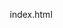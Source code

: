 index.html
<!DOCTYPE html>
<html lang="de">
<head>
    <meta charset="UTF-8">
    <meta name="viewport" content="width=device-width, initial-scale=1.0">
    <title>Hilfswerk Aktion Verzicht - Verzicht der Einen bringt Leben & Hoffnung für die Anderen</title>
    <style>
        * {
            margin: 0;
            padding: 0;
            box-sizing: border-box;
        }

        body {
            font-family: -apple-system, BlinkMacSystemFont, 'Segoe UI', Roboto, Oxygen, Ubuntu, Cantarell, sans-serif;
            line-height: 1.6;
            color: #ffffff;
            background: linear-gradient(135deg, #1a1a1a 0%, #2d2d2d 50%, #1a1a1a 100%);
            min-height: 100vh;
            overflow-x: hidden;
        }

        .particles {
            position: fixed;
            top: 0;
            left: 0;
            width: 100%;
            height: 100%;
            pointer-events: none;
            z-index: 1;
        }

        .particle {
            position: absolute;
            width: 2px;
            height: 2px;
            background: rgba(255, 165, 0, 0.3);
            border-radius: 50%;
            animation: float 6s ease-in-out infinite;
        }

        @keyframes float {
            0%, 100% { transform: translateY(0px) rotate(0deg); }
            50% { transform: translateY(-20px) rotate(180deg); }
        }

        .particle:nth-child(1) { top: 20%; left: 10%; animation-delay: 0s; }
        .particle:nth-child(2) { top: 60%; left: 20%; animation-delay: 2s; }
        .particle:nth-child(3) { top: 40%; left: 80%; animation-delay: 4s; }
        .particle:nth-child(4) { top: 80%; left: 70%; animation-delay: 1s; }
        .particle:nth-child(5) { top: 30%; left: 50%; animation-delay: 3s; }

        header {
            background: rgba(0, 0, 0, 0.8);
            backdrop-filter: blur(10px);
            padding: 1rem 0;
            position: fixed;
            width: 100%;
            top: 0;
            z-index: 1000;
            border-bottom: 1px solid rgba(255, 165, 0, 0.2);
        }

        nav {
            max-width: 1200px;
            margin: 0 auto;
            display: flex;
            justify-content: space-between;
            align-items: center;
            padding: 0 2rem;
        }

        .logo {
            font-size: 1.5rem;
            font-weight: 700;
            color: #ff8c00;
        }

        .nav-links {
            display: flex;
            list-style: none;
            gap: 2rem;
        }

        .nav-links a {
            color: #ffffff;
            text-decoration: none;
            transition: color 0.3s ease;
            font-weight: 500;
        }

        .nav-links a:hover {
            color: #ff8c00;
        }

        .donate-btn {
            background: linear-gradient(45deg, #ff8c00, #ff6b35);
            color: white;
            padding: 0.7rem 1.5rem;
            border-radius: 25px;
            text-decoration: none;
            font-weight: 600;
            transition: transform 0.3s ease;
        }

        .donate-btn:hover {
            transform: translateY(-2px);
        }

        .hero {
            height: 100vh;
            display: flex;
            align-items: center;
            justify-content: center;
            text-align: center;
            position: relative;
            background: radial-gradient(circle at center, rgba(255, 140, 0, 0.1) 0%, transparent 50%);
        }

        .hero-content {
            max-width: 800px;
            padding: 0 2rem;
            z-index: 10;
            position: relative;
        }

        .hero h1 {
            font-size: 3.5rem;
            font-weight: 700;
            margin-bottom: 1rem;
            background: linear-gradient(45deg, #ffffff, #ff8c00);
            background-clip: text;
            -webkit-background-clip: text;
            -webkit-text-fill-color: transparent;
            line-height: 1.2;
        }

        .hero-subtitle {
            font-size: 1.3rem;
            color: #cccccc;
            margin-bottom: 2rem;
            font-weight: 300;
        }

        .hero-buttons {
            display: flex;
            gap: 1rem;
            justify-content: center;
            flex-wrap: wrap;
        }

        .btn-primary, .btn-secondary {
            padding: 1rem 2rem;
            border-radius: 30px;
            text-decoration: none;
            font-weight: 600;
            transition: all 0.3s ease;
            display: inline-flex;
            align-items: center;
            gap: 0.5rem;
        }

        .btn-primary {
            background: linear-gradient(45deg, #ff8c00, #ff6b35);
            color: white;
        }

        .btn-secondary {
            background: rgba(255, 255, 255, 0.1);
            color: white;
            border: 1px solid rgba(255, 255, 255, 0.2);
            backdrop-filter: blur(10px);
        }

        .btn-primary:hover, .btn-secondary:hover {
            transform: translateY(-3px);
        }

        section {
            padding: 5rem 2rem;
            position: relative;
            z-index: 10;
        }

        .container {
            max-width: 1200px;
            margin: 0 auto;
        }

        .section-title {
            text-align: center;
            font-size: 2.5rem;
            font-weight: 700;
            margin-bottom: 3rem;
            color: #ff8c00;
        }

        .section-subtitle {
            text-align: center;
            font-size: 1.2rem;
            color: #cccccc;
            margin-bottom: 3rem;
            max-width: 600px;
            margin-left: auto;
            margin-right: auto;
        }

        .cards-grid {
            display: grid;
            grid-template-columns: repeat(auto-fit, minmax(300px, 1fr));
            gap: 2rem;
            margin-top: 2rem;
        }

        .card {
            background: rgba(255, 255, 255, 0.05);
            backdrop-filter: blur(10px);
            border-radius: 20px;
            padding: 2rem;
            border: 1px solid rgba(255, 165, 0, 0.2);
            transition: all 0.3s ease;
            position: relative;
            overflow: hidden;
        }

        .card::before {
            content: '';
            position: absolute;
            top: 0;
            left: 0;
            right: 0;
            height: 3px;
            background: linear-gradient(90deg, #ff8c00, #ff6b35);
            opacity: 0;
            transition: opacity 0.3s ease;
        }

        .card:hover {
            transform: translateY(-5px);
            background: rgba(255, 255, 255, 0.08);
        }

        .card:hover::before {
            opacity: 1;
        }

        .card h3 {
            font-size: 1.4rem;
            margin-bottom: 1rem;
            color: #ff8c00;
        }

        .card p {
            color: #cccccc;
            line-height: 1.6;
        }

        .donations {
            background: rgba(0, 0, 0, 0.5);
            backdrop-filter: blur(10px);
        }

        .donation-cards {
            display: grid;
            grid-template-columns: repeat(auto-fit, minmax(250px, 1fr));
            gap: 2rem;
            margin-top: 2rem;
        }

        .donation-card {
            background: rgba(255, 255, 255, 0.05);
            backdrop-filter: blur(10px);
            border-radius: 20px;
            padding: 2rem;
            text-align: center;
            border: 1px solid rgba(255, 165, 0, 0.2);
            transition: all 0.3s ease;
            cursor: pointer;
        }

        .donation-card:hover {
            transform: translateY(-5px) scale(1.02);
            background: rgba(255, 140, 0, 0.1);
        }

        .donation-amount {
            font-size: 2rem;
            font-weight: 700;
            color: #ff8c00;
            margin-bottom: 0.5rem;
        }

        .donation-purpose {
            color: #cccccc;
            margin-bottom: 1.5rem;
        }

        .iban-section {
            background: rgba(255, 140, 0, 0.1);
            border-radius: 15px;
            padding: 2rem;
            margin: 3rem 0;
            text-align: center;
            border: 1px solid rgba(255, 140, 0, 0.3);
        }

        .iban-code {
            font-family: 'Courier New', monospace;
            font-size: 1.3rem;
            font-weight: 700;
            color: #ff8c00;
            background: rgba(0, 0, 0, 0.3);
            padding: 1rem;
            border-radius: 10px;
            margin: 1rem 0;
            display: flex;
            align-items: center;
            justify-content: center;
            gap: 1rem;
        }

        .copy-btn {
            background: #ff8c00;
            color: white;
            border: none;
            padding: 0.5rem 1rem;
            border-radius: 8px;
            cursor: pointer;
            font-weight: 600;
            transition: all 0.3s ease;
        }

        .copy-btn:hover {
            background: #ff6b35;
            transform: scale(1.05);
        }

        .table-container {
            overflow-x: auto;
            background: rgba(255, 255, 255, 0.05);
            backdrop-filter: blur(10px);
            border-radius: 15px;
            padding: 2rem;
            margin: 2rem 0;
        }

        table {
            width: 100%;
            border-collapse: collapse;
            min-width: 800px;
        }

        th, td {
            padding: 1rem;
            text-align: left;
            border-bottom: 1px solid rgba(255, 165, 0, 0.2);
        }

        th {
            background: rgba(255, 140, 0, 0.2);
            color: #ff8c00;
            font-weight: 600;
        }

        td {
            color: #cccccc;
        }

        tr:hover {
            background: rgba(255, 140, 0, 0.1);
        }

        .timeline {
            position: relative;
            max-width: 800px;
            margin: 3rem auto;
        }

        .timeline::before {
            content: '';
            position: absolute;
            left: 50%;
            top: 0;
            bottom: 0;
            width: 2px;
            background: linear-gradient(to bottom, #ff8c00, #ff6b35);
            transform: translateX(-50%);
        }

        .timeline-item {
            position: relative;
            margin: 2rem 0;
            width: 50%;
        }

        .timeline-item:nth-child(even) {
            left: 50%;
            padding-left: 2rem;
        }

        .timeline-item:nth-child(odd) {
            padding-right: 2rem;
        }

        .timeline-content {
            background: rgba(255, 255, 255, 0.05);
            backdrop-filter: blur(10px);
            padding: 1.5rem;
            border-radius: 15px;
            border: 1px solid rgba(255, 165, 0, 0.2);
            position: relative;
        }

        .timeline-date {
            color: #ff8c00;
            font-weight: 600;
            margin-bottom: 0.5rem;
        }

        footer {
            background: rgba(0, 0, 0, 0.8);
            backdrop-filter: blur(10px);
            padding: 3rem 2rem 1rem;
            border-top: 1px solid rgba(255, 165, 0, 0.2);
        }

        .footer-content {
            max-width: 1200px;
            margin: 0 auto;
            display: grid;
            grid-template-columns: repeat(auto-fit, minmax(250px, 1fr));
            gap: 2rem;
        }

        .footer-section h3 {
            color: #ff8c00;
            margin-bottom: 1rem;
        }

        .footer-section p, .footer-section a {
            color: #cccccc;
            text-decoration: none;
            line-height: 1.8;
        }

        .footer-section a:hover {
            color: #ff8c00;
        }

        .footer-bottom {
            text-align: center;
            margin-top: 2rem;
            padding-top: 2rem;
            border-top: 1px solid rgba(255, 165, 0, 0.2);
            color: #999999;
        }

        @media (max-width: 768px) {
            .nav-links {
                display: none;
            }

            .hero h1 {
                font-size: 2.5rem;
            }

            .hero-subtitle {
                font-size: 1.1rem;
            }

            .hero-buttons {
                flex-direction: column;
                align-items: center;
            }

            .timeline::before {
                left: 20px;
            }

            .timeline-item {
                width: 100%;
                left: 0 !important;
                padding-left: 3rem !important;
                padding-right: 1rem;
            }

            .section-title {
                font-size: 2rem;
            }

            .cards-grid {
                grid-template-columns: 1fr;
            }

            .iban-code {
                flex-direction: column;
                gap: 1rem;
            }
        }

        .fade-in {
            opacity: 0;
            transform: translateY(30px);
            transition: all 0.6s ease;
        }

        .fade-in.visible {
            opacity: 1;
            transform: translateY(0);
        }

        .copy-success {
            background: #4CAF50 !important;
            transform: scale(1.1) !important;
        }
    </style>
</head>
<body>
    <div class="particles">
        <div class="particle"></div>
        <div class="particle"></div>
        <div class="particle"></div>
        <div class="particle"></div>
        <div class="particle"></div>
    </div>

    <header>
        <nav>
            <div class="logo">Hilfswerk Aktion Verzicht</div>
            <ul class="nav-links">
                <li><a href="#home">Home</a></li>
                <li><a href="#projekte">Projekte</a></li>
                <li><a href="#spenden">Spenden</a></li>
                <li><a href="#sammeln">Sammeln</a></li>
                <li><a href="#kontakt">Kontakt</a></li>
            </ul>
            <a href="#spenden" class="donate-btn">Jetzt Spenden</a>
        </nav>
    </header>

    <section class="hero" id="home">
        <div class="hero-content fade-in">
            <h1>Verzicht der Einen bringt Leben & Hoffnung für die Anderen</h1>
            <p class="hero-subtitle">Das Hilfswerk "Aktion Verzicht" leistet Unterstützung in einem Umfeld, das jüdisches Leben erschwert. Wir leben in der Haltung "weniger ist genug" und verzichten, damit mehr bleibt zum Teilen.</p>
            <div class="hero-buttons">
                <a href="#spenden" class="btn-primary">Jetzt Spenden</a>
                <a href="#projekte" class="btn-secondary">Unsere Projekte</a>
            </div>
        </div>
    </section>

    <section id="projekte">
        <div class="container">
            <h2 class="section-title fade-in">Unsere Projekte</h2>
            <p class="section-subtitle fade-in">Wir unterstützen Menschen in verschiedenen Ländern mit konkreter Hilfe und Hoffnung.</p>
            
            <div class="cards-grid">
                <div class="card fade-in">
                    <h3>🇺🇦 Ukraine - Region Rivne</h3>
                    <p>Transport und Verteilung von Hilfsgütern, Betrieb einer Suppenküche für Bedürftige in der Kriegsregion.</p>
                </div>
                
                <div class="card fade-in">
                    <h3>🇺🇦 Ukraine - Boryslav</h3>
                    <p>Suppenküchen, Abgabe von Lebensmittelpaketen und Medikamenten für die notleidende Bevölkerung.</p>
                </div>
                
                <div class="card fade-in">
                    <h3>🇺🇦 Ukraine - Vinnytsia</h3>
                    <p>Medizinische Hilfe, Suppenküchen und Lebensmittelpakete für verarmte jüdische Menschen.</p>
                </div>
                
                <div class="card fade-in">
                    <h3>🇺🇦 Ukraine - Shepetovka</h3>
                    <p>Nothilfe für jüdische Menschen, Kinderhort, Suppenküche und Hilfsgüterverteilung.</p>
                </div>
                
                <div class="card fade-in">
                    <h3>🇺🇦 Ukraine - Charkiw</h3>
                    <p>Suppenküche, Hausbesuche, Lebensmittelpakete für die jüdisch-christliche Gemeinde.</p>
                </div>
                
                <div class="card fade-in">
                    <h3>🇵🇱 Polen - Fundacja Polania</h3>
                    <p>Unterstützung der polnischen Stiftung bei ihren Einsätzen in den ukrainischen Kriegsgebieten.</p>
                </div>
                
                <div class="card fade-in">
                    <h3>🇵🇱 Polen - Oswiecim/Auschwitz</h3>
                    <p>Aufklärungs- und Versöhnungsarbeit, Konferenzen und Nothilfe in der Ukraine.</p>
                </div>
                
                <div class="card fade-in">
                    <h3>🇧🇾 Weissrussland - Minsk</h3>
                    <p>Anlaufstellen für Bedürftige, Suppenküche und Verteilung von Lebensmittelpaketen.</p>
                </div>
                
                <div class="card fade-in">
                    <h3>🇮🇹 Italien - Grosseto, Toskana</h3>
                    <p>Comunità Brezzano - Unterstützung einer therapeutischen Lebensgemeinschaft.</p>
                </div>
            </div>
        </div>
    </section>

    <section class="donations" id="spenden">
        <div class="container">
            <h2 class="section-title fade-in">Ihre Spende macht den Unterschied</h2>
            <p class="section-subtitle fade-in">Jeder Franken zählt. 1 kg Hilfsgüter an den Bestimmungsort zu transportieren kostet ca. Fr. 1.20. Ihre Spende kann vom steuerbaren Einkommen abgezogen werden.</p>
            
            <div class="donation-cards fade-in">
                <div class="donation-card">
                    <div class="donation-amount">CHF 25</div>
                    <p class="donation-purpose">Transportiert 20 kg Hilfsgüter</p>
                </div>
                <div class="donation-card">
                    <div class="donation-amount">CHF 50</div>
                    <p class="donation-purpose">Finanziert eine Woche Suppenküche</p>
                </div>
                <div class="donation-card">
                    <div class="donation-amount">CHF 100</div>
                    <p class="donation-purpose">Unterstützt eine Familie einen Monat</p>
                </div>
                <div class="donation-card">
                    <div class="donation-amount">CHF 250</div>
                    <p class="donation-purpose">Ermöglicht medizinische Hilfe</p>
                </div>
            </div>

            <div class="iban-section fade-in">
                <h3>Spendenkonto</h3>
                <p>Wir sind dankbar für einen Beitrag auf folgendes Konto:</p>
                <div class="iban-code">
                    <span id="iban">CH89 0900 0000 8003 0596 8</span>
                    <button class="copy-btn" onclick="copyIBAN()">IBAN Kopieren</button>
                </div>
                <p><strong>Hilfswerk Aktion Verzicht</strong><br>
                Ihre Spende ist steuerlich absetzbar</p>
            </div>
        </div>
    </section>

    <section id="sammeln">
        <div class="container">
            <h2 class="section-title fade-in">Hilfsgüter sammeln</h2>
            <p class="section-subtitle fade-in">Wir sammeln gut erhaltene und saubere Artikel für unsere Hilfstransporte.</p>
            
            <div class="cards-grid fade-in">
                <div class="card">
                    <h3>👕 Winter- und Sommerkleider</h3>
                    <p>Gut erhaltene Kleider für Kinder und Erwachsene, insbesondere <strong>Winterkleider</strong></p>
                </div>
                
                <div class="card">
                    <h3>👞 Schuhe</h3>
                    <p>Gut erhaltene Schuhe für Kinder und Erwachsene, insbesondere <strong>warme Winterschuhe</strong></p>
                </div>
                
                <div class="card">
                    <h3>🔥 Elektro-Öfen</h3>
                    <p>Für den Winter in der Ukraine sammeln wir zuverlässige elektrische Öfen in gutem Zustand!</p>
                </div>
                
                <div class="card">
                    <h3>⚡ Strom-Generatoren</h3>
                    <p>Wir suchen Stromerzeuger, um die defekte Stromversorgung der Ukraine zu überbrücken.</p>
                </div>
                
                <div class="card">
                    <h3>🛏️ Schlafsäcke, Matratzen</h3>
                    <p>Wir sammeln für die Flüchtlinge in der Ukraine saubere Schlafsäcke und Matratzen.</p>
                </div>
                
                <div class="card">
                    <h3>🏥 Sanitätsmaterial</h3>
                    <p>Gehhilfen aller Art, elastische Binden, Gazekompressen, Heftpflaster, etc.</p>
                </div>
            </div>

            <h3 class="section-title fade-in" style="margin-top: 4rem;">Sammelstellen</h3>
            <div class="table-container fade-in">
                <table>
                    <thead>
                        <tr>
                            <th>Ort</th>
                            <th>Name</th>
                            <th>Adresse</th>
                            <th>Telefon</th>
                        </tr>
                    </thead>
                    <tbody>
                        <tr>
                            <td>3627 Heimberg</td>
                            <td>Maja Schild</td>
                            <td>Buechwaldstrasse 10</td>
                            <td>079 600 50 56</td>
                        </tr>
                        <tr>
                            <td>4055 Basel</td>
                            <td>Kirchgemeinde Thomas (Daniel Häsler)</td>
                            <td>Hegenheimerstrasse 231</td>
                            <td>061 386 92 44</td>
                        </tr>
                        <tr>
                            <td>4522 Rüttenen</td>
                            <td>Urs Zürcher</td>
                            <td>Verenahofweg 3</td>
                            <td>079 209 34 75</td>
                        </tr>
                        <tr>
                            <td>4632 Trimbach</td>
                            <td>Borner Transport und Lagerhaus AG</td>
                            <td>Industriestrasse 11</td>
                            <td>062 289 50 20</td>
                        </tr>
                        <tr>
                            <td>4852 Rothrist</td>
                            <td>Fabienne und Florian Wirz</td>
                            <td>Stockweg 19c</td>
                            <td>062 794 12 91</td>
                        </tr>
                        <tr>
                            <td>8032 Zürich</td>
                            <td>Ernst Baumann</td>
                            <td>Schleifergasse 2</td>
                            <td>078 972 22 11</td>
                        </tr>
                        <tr>
                            <td>8303 Bassersdorf</td>
                            <td>Heidi Landis</td>
                            <td>Brunnenstrasse 2</td>
                            <td>044 836 79 89</td>
                        </tr>
                        <tr>
                            <td>8712 Stäfa</td>
                            <td>Hans und Ruth Lendi</td>
                            <td>Laubstenstrasse 18i</td>
                            <td>044 926 20 50</td>
                        </tr>
                        <tr>
                            <td>8911 Rifferswil</td>
                            <td>Heinz und Helga Guidon</td>
                            <td>Zeisenbergstrasse 7</td>
                            <td>044 764 14 85</td>
                        </tr>
                        <tr>
                            <td>9545 Wängi</td>
                            <td>Vreni Immoos</td>
                            <td>Hüslibachweg 2</td>
                            <td>077 422 48 22</td>
                        </tr>
                    </tbody>
                </table>
            </div>
        </div>
    </section>

    <section>
        <div class="container">
            <h2 class="section-title fade-in">Termine</h2>
            
            <div class="timeline fade-in">
                <div class="timeline-item">
                    <div class="timeline-content">
                        <div class="timeline-date">30. August 2025</div>
                        <h3>Flohmarkt: 9h - 15h</h3>
                        <p>Brückenweg 22, 4528 Zuchwil<br>
                        Kontakt: Urs Zürcher: 079 209 34 75</p>
                    </div>
                </div>
                
                <div class="timeline-item">
                    <div class="timeline-content">
                        <div class="timeline-date">20. September 2025</div>
                        <h3>AV-Freundestreffen in Zuchwil</h3>
                        <p>ab 13:30h bis ca. 17h<br>
                        Herzlich willkommen am Brückenweg 22<br>
                        Eine Anmeldung ist nicht erforderlich!</p>
                    </div>
                </div>
            </div>
        </div>
    </section>

    <section>
        <div class="container">
            <h2 class="section-title fade-in">Unser Leitbild</h2>
            
            <div class="cards-grid fade-in">
                <div class="card">
                    <h3>Was wir tun:</h3>
                    <p>Das Hilfswerk "Aktion-Verzicht" leistet Unterstützung in einem Umfeld, das jüdisches Leben erschwert.</p>
                </div>
                
                <div class="card">
                    <h3>Warum wir es tun:</h3>
                    <p><em>Matthäus 25, 35-36:</em><br><br>
                    Ich war hungrig, ihr gabt mir zu essen;<br>
                    Ich war durstig, ihr gabt mir Wasser;<br>
                    Ich war fremd, ihr habt mich aufgenommen.<br>
                    Ich war nackt, ihr habt mich gekleidet;<br>
                    Ich war krank, ihr habt mich gepflegt;<br>
                    Ich war im Gefängnis, und ihr seid zu mir gekommen.</p>
                </div>
                
                <div class="card">
                    <h3>Wie wir es tun:</h3>
                    <p>Wir leben in der Haltung "weniger ist genug".<br><br>
                    Wir verzichten, damit mehr bleibt zum Teilen.<br><br>
                    Umsonst haben wir empfangen, umsonst geben wir weiter:<br><br>
                    <strong>BARMHERZIGKEIT - MISERICORDIA</strong></p>
                </div>
                
                <div class="card">
                    <h3>Was uns ausmacht:</h3>
                    <p><strong>"Taten sprechen lauter als Worte."</strong></p>
                </div>
            </div>
        </div>
    </section>

    <footer id="kontakt">
        <div class="footer-content">
            <div class="footer-section">
                <h3>Kontakt</h3>
                <p>Hilfswerk Aktion Verzicht<br>
                Schweiz<br><br>
                📧 Email: info@aktion-verzicht.ch<br>
                🌐 Web: www.aktion-verzicht.ch</p>
            </div>
            
            <div class="footer-section">
                <h3>Engagement</h3>
                <p>• Spenden<br>
                • Hilfsgüter sammeln<br>
                • Fahrer für einen guten Zweck<br>
                • Lastwagen beladen<br>
                • Ihr Hilfsprojekt - unser Knowhow</p>
            </div>
            
            <div class="footer-section">
                <h3>Spendenkonto</h3>
                <p><strong>IBAN:</strong><br>
                CH89 0900 0000 8003 0596 8<br><br>
                Ihre Spende ist steuerlich absetzbar</p>
            </div>
        </div>
        
        <div class="footer-bottom">
            <p>&copy; 2025 Hilfswerk Aktion Verzicht | Alle Rechte vorbehalten</p>
        </div>
    </footer>

    <script>
        function copyIBAN() {
            const iban = document.getElementById('iban').textContent;
            const button = document.querySelector('.copy-btn');
            
            navigator.clipboard.writeText(iban).then(function() {
                button.textContent = 'Kopiert! ✓';
                button.classList.add('copy-success');
                
                setTimeout(function() {
                    button.textContent = 'IBAN Kopieren';
                    button.classList.remove('copy-success');
                }, 2000);
            });
        }

        function observeElements() {
            const elements = document.querySelectorAll('.fade-in');
            
            const observer = new IntersectionObserver((entries) => {
                entries.forEach(entry => {
                    if (entry.isIntersecting) {
                        entry.target.classList.add('visible');
                    }
                });
            }, { threshold: 0.1 });

            elements.forEach(el => observer.observe(el));
        }

        document.querySelectorAll('a[href^="#"]').forEach(anchor => {
            anchor.addEventListener('click', function (e) {
                e.preventDefault();
                const target = document.querySelector(this.getAttribute('href'));
                if (target) {
                    target.scrollIntoView({
                        behavior: 'smooth',
                        block: 'start'
                    });
                }
            });
        });

        document.addEventListener('DOMContentLoaded', observeElements);

        document.querySelectorAll('.donation-card').forEach(card => {
            card.addEventListener('click', function() {
                const amount = this.querySelector('.donation-amount').textContent;
                alert(`Vielen Dank für Ihr Interesse an einer Spende von ${amount}! Verwenden Sie unser Spendenkonto: CH89 0900 0000 8003 0596 8`);
            });
        });
    </script>
</body>
</html>
